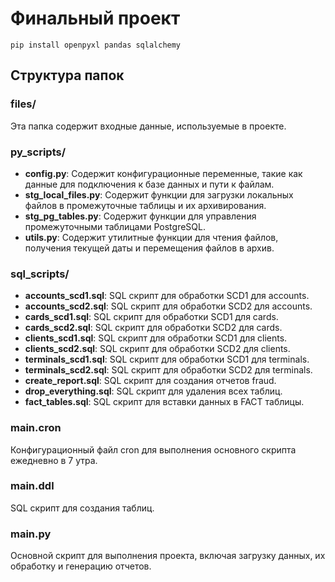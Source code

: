 # Финальный проект

```shell
pip install openpyxl pandas sqlalchemy
```

## Структура папок

### files/

Эта папка содержит входные данные, используемые в проекте.

### py_scripts/

- **config.py**: Содержит конфигурационные переменные, такие как данные для подключения к базе данных и пути к файлам.
- **stg_local_files.py**: Содержит функции для загрузки локальных файлов в промежуточные таблицы и их архивирования.
- **stg_pg_tables.py**: Содержит функции для управления промежуточными таблицами PostgreSQL.
- **utils.py**: Содержит утилитные функции для чтения файлов, получения текущей даты и перемещения файлов в архив.

### sql_scripts/

- **accounts_scd1.sql**: SQL скрипт для обработки SCD1 для accounts.
- **accounts_scd2.sql**: SQL скрипт для обработки SCD2 для accounts.
- **cards_scd1.sql**: SQL скрипт для обработки SCD1 для cards.
- **cards_scd2.sql**: SQL скрипт для обработки SCD2 для cards.
- **clients_scd1.sql**: SQL скрипт для обработки SCD1 для clients.
- **clients_scd2.sql**: SQL скрипт для обработки SCD2 для clients.
- **terminals_scd1.sql**: SQL скрипт для обработки SCD1 для terminals.
- **terminals_scd2.sql**: SQL скрипт для обработки SCD2 для terminals.
- **create_report.sql**: SQL скрипт для создания отчетов fraud.
- **drop_everything.sql**: SQL скрипт для удаления всех таблиц.
- **fact_tables.sql**: SQL скрипт для вставки данных в FACT таблицы.

### main.cron

Конфигурационный файл cron для выполнения основного скрипта ежедневно в 7 утра.

### main.ddl

SQL скрипт для создания таблиц.

### main.py

Основной скрипт для выполнения проекта, включая загрузку данных, их обработку и генерацию отчетов.
